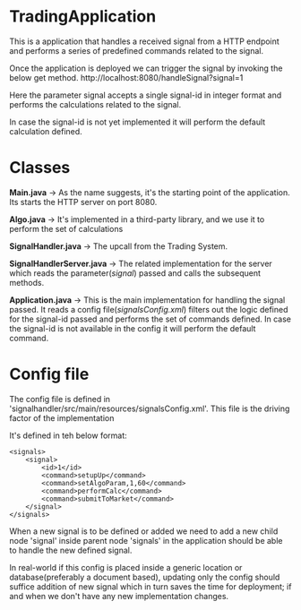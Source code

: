 # TradingApplication

This is a application that handles a received signal from a HTTP endpoint and performs a series of predefined commands related to the signal.

Once the application is deployed we can trigger the signal by invoking the below get method.
http://localhost:8080/handleSignal?signal=1

Here the parameter signal accepts a single signal-id in integer format and performs the calculations related to the signal.

In case the signal-id is not yet implemented it will perform the default calculation defined.

# Classes

**Main.java** -> As the name suggests, it's the starting point of the application. Its starts the HTTP server on port 8080.

**Algo.java** -> It's implemented in a third-party library, and we use it to perform the set of calculations

**SignalHandler.java** -> The upcall from the Trading System.

**SignalHandlerServer.java** -> The related implementation for the server which reads the parameter(_signal_) passed and calls the subsequent methods.

**Application.java** -> This is the main implementation for handling the signal passed. It reads a config file(_signalsConfig.xml_) filters out the logic defined for the signal-id passed and performs the set of commands defined. In case the signal-id is not available in the config it will perform the default command.

# Config file

The config file is defined in 'signalhandler/src/main/resources/signalsConfig.xml'. This file is the driving factor of the implementation

It's defined in teh below format:
```
<signals>
    <signal>
        <id>1</id>
        <command>setupUp</command>
        <command>setAlgoParam,1,60</command>
        <command>performCalc</command>
        <command>submitToMarket</command>
    </signal>
</signals>
```

When a new signal is to be defined or added we need to add a new child node 'signal' inside parent node 'signals' in the application should be able to handle the new defined signal.

In real-world if this config is placed inside a generic location or database(preferably a document based), updating only the config should suffice addition of new signal which in turn saves the time for deployment; if and when we don't have any new implementation changes.